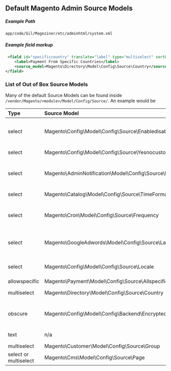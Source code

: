 



## Default Magento Admin Source Models

##### Example Path
`app/code/Gil/Mageziner/etc/adminhtml/system.xml`

##### Example field markup

```xml
 <field id="specificcountry" translate="label" type="multiselect" sortOrder="140" showInDefault="1" showInWebsite="1" showInStore="0">
    <label>Payment From Specific Countries</label>
    <source_model>Magento\Directory\Model\Config\Source\Country</source_model>
</field>
```

### List of Out of Box Source Models

Many of the default Source Models can be found inside ` /vendor/Magento/<module>/Model/Config/Source/`. An example would be 

| Type | Source Model | Description |
| :--- | :--- | :--- |
| select | Magento\Config\Model\Config\Source\Enabledisable | Yes or No Select. Used for enable or disable values. Saved as 0 or 1 in database. |
| select | Magento\Config\Model\Config\Source\Yesnocustom | Same as Yes/No with a  Custom option |
| select | Magento\AdminNotification\Model\Config\Source\Frequency | that is used in notifications and enables us to select frequency \(every 1, 2, 6, 12, 24 hours\) |
| select | Magento\Catalog\Model\Config\Source\TimeFormat | that enables us to set the time format (12h / 24h) |
| select | Magento\Cron\Model\Config\Source\Frequency | that enables us to choose from `Daily/Weekly/Monthly` (in the database it’s saved as D/W/M respectively) |
| select | Magento\GoogleAdwords\Model\Config\Source\Language | that enables saving a 2-letter code of a given language in the ISO 639-1 format \(e.g. en\) |
| select | Magento\Config\Model\Config\Source\Locale | that acts similarly to the above one, but it pertains a locale code \(e.g. en\_US\) |
| allowspecific | Magento\Payment\Model\Config\Source\Allspecificcountries | List of Countries |
| multiselect | Magento\Directory\Model\Config\Source\Country | List all countries and select applicable ones | 
| obscure | Magento\Config\Model\Config\Backend\Encrypted | Saved value is show with *. Useful for API keys or Passwords. Encrypted on backend |
| text | n/a | Simple text field entry. No source model needed.
| multiselect | Magento\Customer\Model\Config\Source\Group | Select customer groups
| select or multiselect | Magento\Cms\Model\Config\Source\Page | Lists all CMS Pages
